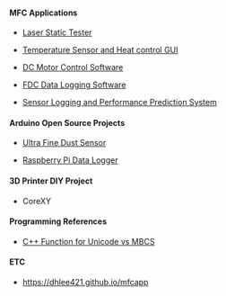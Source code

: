 <!-- <img src="\Coset2.PNG"> -->
<!-- <img src="\Coset3.PNG"> -->
#### MFC Applications ####

- [Laser Static Tester](laserStaticTester.md)

- [Temperature Sensor and Heat control GUI](sensorMonitor.md) 

- [DC Motor Control Software](dcMotorControl.md)

- [FDC Data Logging Software](fdcTestSoftware.md)

- [Sensor Logging and Performance Prediction System](senLogPerformPredictor.md)

#### Arduino Open Source Projects ####

- [Ultra Fine Dust Sensor](fineDustSensor.md)

- [Raspberry Pi Data Logger](raspberrypiLogger.md)



#### 3D Printer DIY Project ####

- CoreXY 

#### Programming References ####

- [C++ Function for Unicode vs MBCS](cppfunction_table.md)

#### ETC ####

* https://dhlee421.github.io/mfcapp
